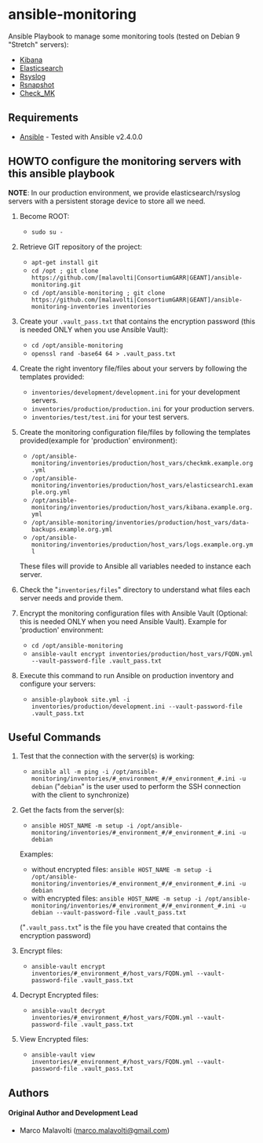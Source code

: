 # ansible-monitoring

Ansible Playbook to manage some monitoring tools (tested on Debian 9 "Stretch" servers):
   * [Kibana](https://www.elastic.co/products/kibana)
   * [Elasticsearch](https://www.elastic.co/products/elasticsearch)
   * [Rsyslog](https://www.rsyslog.com/)
   * [Rsnapshot](http://rsnapshot.org/)
   * [Check_MK](http://mathias-kettner.com/index.html)

## Requirements

* [Ansible](https://www.ansible.com/) - Tested with Ansible v2.4.0.0

## HOWTO configure the monitoring servers with this ansible playbook

**NOTE**: In our production environment, we provide elasticsearch/rsyslog servers with a persistent storage device to store all we need.

1. Become ROOT:
   * ```sudo su -```

2. Retrieve GIT repository of the project:
   * ```apt-get install git```
   * ```cd /opt ; git clone https://github.com/[malavolti|ConsortiumGARR|GEANT]/ansible-monitoring.git```
   * ```cd /opt/ansible-monitoring ; git clone https://github.com/[malavolti|ConsortiumGARR|GEANT]/ansible-monitoring-inventories inventories```

3. Create your ```.vault_pass.txt``` that contains the encryption password (this is needed ONLY when you use Ansible Vault):
   * ```cd /opt/ansible-monitoring```
   * ```openssl rand -base64 64 > .vault_pass.txt```

4. Create the right inventory file/files about your servers by following the templates provided:
   * ```inventories/development/development.ini``` for your development servers.
   * ```inventories/production/production.ini``` for your production servers.
   * ```inventories/test/test.ini``` for your test servers.

5. Create the monitoring configuration file/files by following the templates provided(example for 'production' environment):
   * ```/opt/ansible-monitoring/inventories/production/host_vars/checkmk.example.org.yml```
   * ```/opt/ansible-monitoring/inventories/production/host_vars/elasticsearch1.example.org.yml```
   * ```/opt/ansible-monitoring/inventories/production/host_vars/kibana.example.org.yml```
   * ```/opt/ansible-monitoring/inventories/production/host_vars/data-backups.example.org.yml```
   * ```/opt/ansible-monitoring/inventories/production/host_vars/logs.example.org.yml```

   These files will provide to Ansible all variables needed to instance each server.

6. Check the "```inventories/files```" directory to understand what files each server needs and provide them.

7. Encrypt the monitoring configuration files with Ansible Vault (Optional: this is needed ONLY when you need Ansible Vault).
   Example for 'production' environment:
   * ```cd /opt/ansible-monitoring```
   * ```ansible-vault encrypt inventories/production/host_vars/FQDN.yml --vault-password-file .vault_pass.txt```

8. Execute this command to run Ansible on production inventory and configure your servers:
   * ```ansible-playbook site.yml -i inventories/production/development.ini --vault-password-file .vault_pass.txt```

## Useful Commands

1. Test that the connection with the server(s) is working:
   * ```ansible all -m ping -i /opt/ansible-monitoring/inventories/#_environment_#/#_environment_#.ini -u debian```
   ("```debian```" is the user used to perform the SSH connection with the client to synchronize)

2. Get the facts from the server(s):
   * ```ansible HOST_NAME -m setup -i /opt/ansible-monitoring/inventories/#_environment_#/#_environment_#.ini -u debian```

   Examples:
      * without encrypted files:
         ```ansible HOST_NAME -m setup -i /opt/ansible-monitoring/inventories/#_environment_#/#_environment_#.ini -u debian```
      * with encrypted files:
         ```ansible HOST_NAME -m setup -i /opt/ansible-monitoring/inventories/#_environment_#/#_environment_#.ini -u debian --vault-password-file .vault_pass.txt```

      ("```.vault_pass.txt```" is the file you have created that contains the encryption password)

3. Encrypt files:
   * ```ansible-vault encrypt inventories/#_environment_#/host_vars/FQDN.yml --vault-password-file .vault_pass.txt```

4. Decrypt Encrypted files:
   * ```ansible-vault decrypt inventories/#_environment_#/host_vars/FQDN.yml --vault-password-file .vault_pass.txt```

5. View Encrypted files:
   * ```ansible-vault view inventories/#_environment_#/host_vars/FQDN.yml --vault-password-file .vault_pass.txt```

## Authors

#### Original Author and Development Lead

* Marco Malavolti (marco.malavolti@gmail.com)
